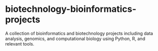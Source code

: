 # biotechnology-bioinformatics-projects
A collection of bioinformatics and biotechnology projects including data analysis, genomics, and computational biology using Python, R, and relevant tools.
